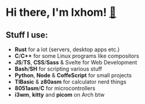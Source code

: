 # Hi there, I'm lxhom! [👋](https://github.com/lxhom/lxhom/?do_NOT_look_inside_the_folder)

## Stuff I use:
- **Rust** for a lot (servers, desktop apps etc.)
- **C**/**C++** for some Linux programs like compositors
- **JS**/**TS**, **CSS**/**Sass** & Svelte for Web Development
- **Bash**/**SH** for scripting various stuff
- **Python**, **Node** & **CoffeScript** for small projects
- **TIBasic** & **z80asm** for calculator nerd things
- **8051asm**/**C** for microcontrollers
- **i3wm**, **kitty** and **picom** on Arch btw

